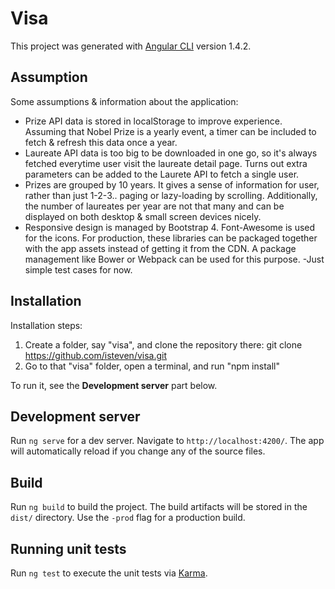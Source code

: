 # Visa

This project was generated with [Angular CLI](https://github.com/angular/angular-cli) version 1.4.2.

## Assumption

Some assumptions & information about the application:

- Prize API data is stored in localStorage to improve experience. Assuming that Nobel Prize is a yearly event, a timer can be included to fetch & refresh this data once a year.
- Laureate API data is too big to be downloaded in one go, so it's always fetched everytime user visit the laureate detail page. Turns out extra parameters can be added to the Laurete API to fetch a single user.
- Prizes are grouped by 10 years. It gives a sense of information for user, rather than just 1-2-3.. paging or lazy-loading by scrolling. Additionally, the number of laureates per year are not that many and can be displayed on both desktop & small screen devices nicely.
- Responsive design is managed by Bootstrap 4. Font-Awesome is used for the icons. For production, these libraries can be packaged together with the app assets instead of getting it from the CDN. A package management like Bower or Webpack can be used for this purpose.
-Just simple test cases for now. 

## Installation

Installation steps:

1. Create a folder, say "visa", and clone the repository there: git clone https://github.com/isteven/visa.git
2. Go to that "visa" folder, open a terminal, and run "npm install"

To run it, see the **Development server** part below.

## Development server

Run `ng serve` for a dev server. Navigate to `http://localhost:4200/`. The app will automatically reload if you change any of the source files.

## Build

Run `ng build` to build the project. The build artifacts will be stored in the `dist/` directory. Use the `-prod` flag for a production build.

## Running unit tests

Run `ng test` to execute the unit tests via [Karma](https://karma-runner.github.io).
